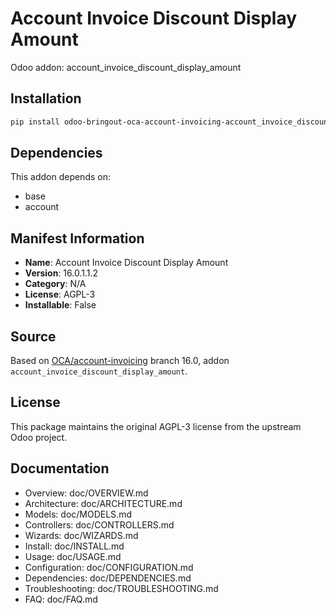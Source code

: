 # Account Invoice Discount Display Amount

Odoo addon: account_invoice_discount_display_amount

## Installation

```bash
pip install odoo-bringout-oca-account-invoicing-account_invoice_discount_display_amount
```

## Dependencies

This addon depends on:
- base
- account

## Manifest Information

- **Name**: Account Invoice Discount Display Amount
- **Version**: 16.0.1.1.2
- **Category**: N/A
- **License**: AGPL-3
- **Installable**: False

## Source

Based on [OCA/account-invoicing](https://github.com/OCA/account-invoicing) branch 16.0, addon `account_invoice_discount_display_amount`.

## License

This package maintains the original AGPL-3 license from the upstream Odoo project.

## Documentation

- Overview: doc/OVERVIEW.md
- Architecture: doc/ARCHITECTURE.md
- Models: doc/MODELS.md
- Controllers: doc/CONTROLLERS.md
- Wizards: doc/WIZARDS.md
- Install: doc/INSTALL.md
- Usage: doc/USAGE.md
- Configuration: doc/CONFIGURATION.md
- Dependencies: doc/DEPENDENCIES.md
- Troubleshooting: doc/TROUBLESHOOTING.md
- FAQ: doc/FAQ.md
